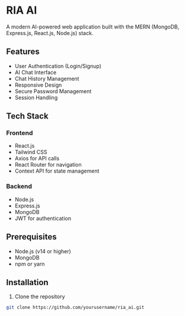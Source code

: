 # RIA AI

A modern AI-powered web application built with the MERN (MongoDB, Express.js, React.js, Node.js) stack.

## Features

- User Authentication (Login/Signup)
- AI Chat Interface
- Chat History Management
- Responsive Design
- Secure Password Management
- Session Handling

## Tech Stack

### Frontend
- React.js
- Tailwind CSS
- Axios for API calls
- React Router for navigation
- Context API for state management

### Backend
- Node.js
- Express.js
- MongoDB
- JWT for authentication

## Prerequisites

- Node.js (v14 or higher)
- MongoDB
- npm or yarn

## Installation

1. Clone the repository
```bash
git clone https://github.com/yourusername/ria_ai.git
